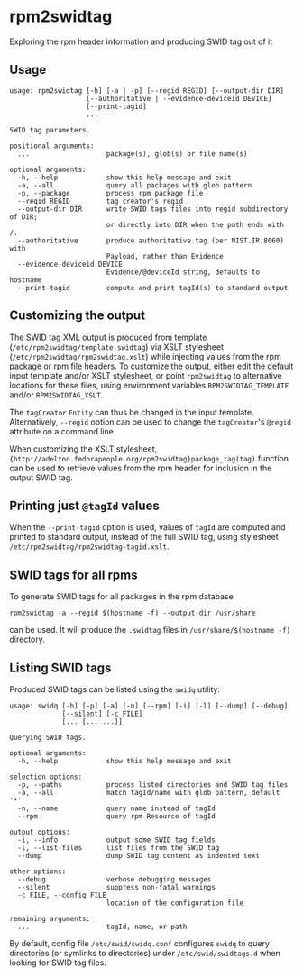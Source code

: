 # rpm2swidtag

Exploring the rpm header information and producing SWID tag out of it

## Usage

```
usage: rpm2swidtag [-h] [-a | -p] [--regid REGID] [--output-dir DIR]
                   [--authoritative | --evidence-deviceid DEVICE]
                   [--print-tagid]
                   ...

SWID tag parameters.

positional arguments:
  ...                   package(s), glob(s) or file name(s)

optional arguments:
  -h, --help            show this help message and exit
  -a, --all             query all packages with glob pattern
  -p, --package         process rpm package file
  --regid REGID         tag creator's regid
  --output-dir DIR      write SWID tags files into regid subdirectory of DIR;
                        or directly into DIR when the path ends with /.
  --authoritative       produce authoritative tag (per NIST.IR.8060) with
                        Payload, rather than Evidence
  --evidence-deviceid DEVICE
                        Evidence/@deviceId string, defaults to hostname
  --print-tagid         compute and print tagId(s) to standard output
```

## Customizing the output

The SWID tag XML output is produced from template
(`/etc/rpm2swidtag/template.swidtag`) via XSLT stylesheet
(`/etc/rpm2swidtag/rpm2swidtag.xslt`) while injecting values from
the rpm package or rpm file headers.
To customize the output, either edit the default input template and/or
XSLT stylesheet, or point `rpm2swidtag` to alternative locations
for these files, using environment variables `RPM2SWIDTAG_TEMPLATE`
and/or `RPM2SWIDTAG_XSLT`.

The `tagCreator` `Entity` can thus be changed in the input template.
Alternatively, `--regid` option can be used to change the
`tagCreator`'s `@regid` attribute on a command line.

When customizing the XSLT stylesheet,
`{http://adelton.fedorapeople.org/rpm2swidtag}package_tag(tag)`
function can be used to retrieve values from the rpm header for
inclusion in the output SWID tag.

## Printing just `@tagId` values

When the `--print-tagid` option is used, values of `tagId` are
computed and printed to standard output, instead of the full
SWID tag, using stylesheet `/etc/rpm2swidtag/rpm2swidtag-tagid.xslt`.

## SWID tags for all rpms

To generate SWID tags for all packages in the rpm database

```
rpm2swidtag -a --regid $(hostname -f) --output-dir /usr/share
```

can be used. It will produce the `.swidtag` files in
`/usr/share/$(hostname -f)` directory.

## Listing SWID tags

Produced SWID tags can be listed using the `swidq` utility:

```
usage: swidq [-h] [-p] [-a] [-n] [--rpm] [-i] [-l] [--dump] [--debug]
             [--silent] [-c FILE]
             [... [... ...]]

Querying SWID tags.

optional arguments:
  -h, --help            show this help message and exit

selection options:
  -p, --paths           process listed directories and SWID tag files
  -a, --all             match tagId/name with glob pattern, default '*'
  -n, --name            query name instead of tagId
  --rpm                 query rpm Resource of tagId

output options:
  -i, --info            output some SWID tag fields
  -l, --list-files      list files from the SWID tag
  --dump                dump SWID tag content as indented text

other options:
  --debug               verbose debugging messages
  --silent              suppress non-fatal warnings
  -c FILE, --config FILE
                        location of the configuration file

remaining arguments:
  ...                   tagId, name, or path
```

By default, config file `/etc/swid/swidq.conf` configures `swidq` to
query directories (or symlinks to directories) under `/etc/swid/swidtags.d`
when looking for SWID tag files.
